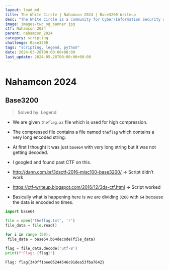 ```yaml
---
layout: load_md
title: The White Circle | Nahamcon 2024 | Base3200 Writeup
desc: "The White Circle is a community for Cyber/Information Security students, enthusiasts and professionals. You can discuss anything related to Security, share your knowledge with others, get help when you need it and proceed further in your journey with amazing people from all over the world."
image: images/twc_og_banner.jpg
ctf: Nahamcon 2024
parent: nahamcon_2024
category: scripting
challenge: Base3200
tags: "scripting, legend, python"
date: 2024-05-28T00:00:00+00:00
last_update: 2024-05-28T00:00:00+00:00
---
```


<h1 class="heading card-title white-text">Nahamcon 2024</h1>

## Base3200
> Solved by: Legend


- We are given `theflag.xz` file which is used for high compression.


- The compressed file contains a file named `theflag` which contains a very long encoded string.


- At first I thought it was just `base64` with very long string but it was not getting decoded.


- I googled and found past CTF on this.
- http://dann.com.br/3dsctf-2016-misc100-base3200/ → Script didn’t work
- https://ctf-writeup.blogspot.com/2016/12/3ds-ctf.html → Script worked


- Basically what is happening here is we are dividing `3200` with `64` because the data is encoded `50` times.

```python
import base64 

file = open('theflag.txt', 'r')
file_data = file.read()

for i in range (50):
 file_data = base64.b64decode(file_data)

flag = file_data.decode('utf-8')
print(f'Flag: {flag}')
```

```
Flag: flag{340ff1bee05244546c91dea53fba7642}
```


